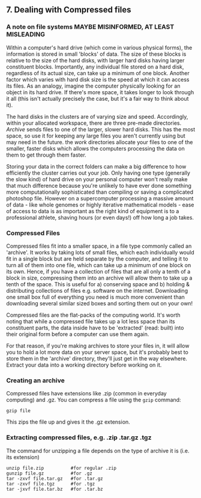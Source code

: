 ## 7. Dealing with Compressed files
### A note on file systems MAYBE MISINFORMED, AT LEAST MISLEADING
Within a computer's hard drive (which come in various physical forms), the information is stored in small 'blocks' of data. The size of these blocks is relative to the size of the hard disks, with larger hard disks having larger constituent blocks. Importantly, any individual file stored on a hard disk, regardless of its actual size, can take up a minimum of one block. Another factor which varies with hard disk size is the speed at which it can access its files. As an analogy, imagine the computer physically looking for an object in its hard drive. If there's more space, it takes longer to look through it all (this isn't actually precisely the case, but it's a fair way to think about it).

The hard disks in the clusters are of varying size and speed. Accordingly, within your allocated workspace, there are three pre-made directories. _Archive_ sends files to one of the larger, slower hard disks. This has the most space, so use it for keeping any large files you aren't currently using but may need in the future. the _work_ directories allocate your files to one of the smaller, faster disks which allows the computers processing the data on them to get through them faster. 

Storing your data in the correct folders can make a big difference to how efficiently the cluster carries out your job. Only having one type (generally the slow kind) of hard drive on your personal computer won't really make that much difference because you're unlikely to have ever done something more computationally sophisticated than compiling or saving a complicated photoshop file. However on a supercomputer processing a massive amount of data - like whole genomes or highly iterative mathematical models - ease of access to data is as important as the right kind of equipment is to a professional athlete, shaving hours (or even days!) off how long a job takes.

### Compressed Files
Compressed files fit into a smaller space, in a file type commonly called an 'archive'. It works by taking lots of small files, which each individually would fit in a single block but are held separate by the computer, and telling it to turn all of them into one file, which can take up a minimum of one block on its own. Hence, if you have a collection of files that are all only a tenth of a block in size, compressing them into an archive will allow them to take up a tenth of the space. This is useful for a) conserving space and b) holding & distributing collections of files e.g. software on the internet. Downloading one small box full of everything you need is much more convenient than downloading several similar sized boxes and sorting them out on your own!

Compressed files are the flat-packs of the computing world. It's worth noting that while a compressed file takes up a lot less space than its constituent parts, the data inside have to be 'extracted' (read: built) into their original form before a computer can use them again. 

For that reason, if you're making archives to store your files in, it will allow you to hold a lot more data on your server space, but it's probably best to store them in the 'archive' directory, they'll just get in the way elsewhere. Extract your data into a working directory before working on it.

### Creating an archive
Compressed files have extensions like .zip (common in everyday computing) and .gz.
You can compress a file using the `gzip` command:
    
`gzip file`

This zips the file up and gives it the .gz extension.

### Extracting compressed files, e.g. .zip  .tar.gz  .tgz
The command for unzipping a file depends on the type of archive it is (i.e. its extension)

```
unzip file.zip          #for regular .zip
gunzip file.gz          #for .gz
tar -zxvf file.tar.gz   #for .tar.gz
tar -zxvf file.tgz      #for .tgz
tar -jxvf file.tar.bz   #for .tar.bz
```    

